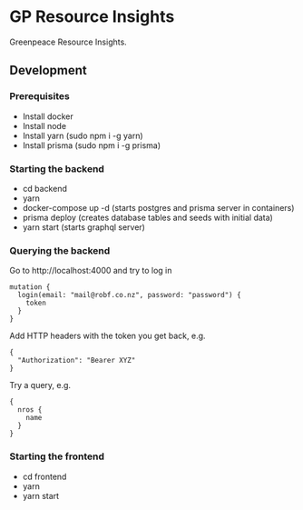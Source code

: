 # GP Resource Insights

Greenpeace Resource Insights.

## Development

### Prerequisites

- Install docker
- Install node
- Install yarn (sudo npm i -g yarn)
- Install prisma (sudo npm i -g prisma)

### Starting the backend

- cd backend
- yarn
- docker-compose up -d (starts postgres and prisma server in containers)
- prisma deploy (creates database tables and seeds with initial data)
- yarn start (starts graphql server)

### Querying the backend

Go to http://localhost:4000 and try to log in

```
mutation {
  login(email: "mail@robf.co.nz", password: "password") {
    token
  }
}
```

Add HTTP headers with the token you get back, e.g.

```
{
  "Authorization": "Bearer XYZ"
}
```

Try a query, e.g.

```
{
  nros {
    name
  }
}
```

### Starting the frontend

- cd frontend
- yarn
- yarn start
